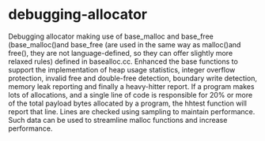 # debugging-allocator
Debugging allocator making use of base_malloc and base_free (base_malloc()and base_free (are used in the same way as malloc()and free(),
they are not language-defined, so they can offer slightly more relaxed rules) defined in basealloc.cc. Enhanced the base functions to 
support the implementation of heap usage statistics, integer overflow protection, invalid free and double-free detection, boundary write
detection, memory leak reporting and finally a heavy-hitter report. If a program makes lots of allocations, and a single line of code is
responsible for 20% or more of the total payload bytes allocated by a program, the hhtest function will report that line. Lines are checked
using sampling to maintain performance. Such data can be used to streamline malloc functions and increase performance.
